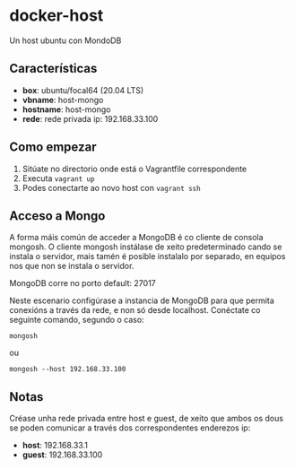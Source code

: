 # docker-host
Un host ubuntu con MondoDB


## Características
* **box**: ubuntu/focal64 (20.04 LTS)
* **vbname**: host-mongo
* **hostname**: host-mongo
* **rede**: rede privada ip: 192.168.33.100


## Como empezar
1. Sitúate no directorio onde está o Vagrantfile correspondente
2. Executa `vagrant up`
3. Podes conectarte ao novo host con `vagrant ssh`

## Acceso a Mongo
A forma máis común de acceder a MongoDB é co cliente de consola mongosh. O cliente mongosh instálase de xeito predeterminado cando se instala o servidor, mais tamén é posible instalalo por separado, en equipos nos que non se instala o servidor.

MongoDB corre no porto default: 27017

Neste escenario configúrase a instancia de MongoDB para que permita conexións a través da rede, e non só desde localhost. Conéctate co seguinte comando, segundo o caso:

`mongosh`

ou

`mongosh --host 192.168.33.100`

## Notas
Créase unha rede privada entre host e guest, de xeito que ambos os dous se poden comunicar a través dos correspondentes enderezos ip:
* **host**: 192.168.33.1
* **guest**: 192.168.33.100
